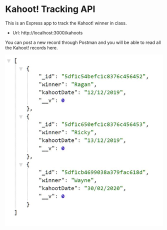 # Kahoot! Tracking API

This is an Express app to track the Kahoot! winner in class.

- Url: http://localhost:3000/kahoots

You can post a new record through Postman and you will be able to read all the Kahoot! records here.

![Screenshot](./docs/Screenshot.JPG)